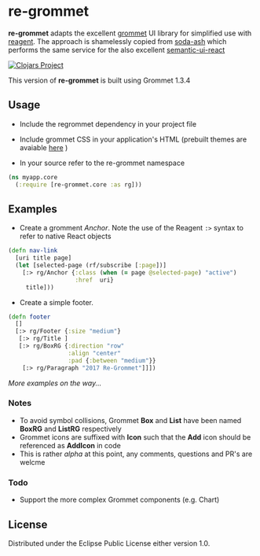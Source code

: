 # re-grommet

__re-grommet__ adapts the excellent [grommet](https://grommet.github.io) UI library for 
simplified use with [reagent](https://github.com/reagent-project/reagent).  The approach is shamelessly copied
 from [soda-ash](https://github.com/gadfly361/soda-ash) which performs the same service 
 for the also excellent [semantic-ui-react](http://react.semantic-ui.com/introduction)

[![Clojars Project](http://clojars.org/re-grommet/latest-version.svg)](http://clojars.org/re-grommet)

This version of __re-grommet__ is built using Grommet 1.3.4

## Usage

* Include the regrommet dependency in your project file

* Include grommet CSS in your application's HTML (prebuilt themes are avaiable [here](https://cdnjs.com/libraries/grommet/1.3.4) )

* In your source  refer to the re-grommet namespace
```clojure
(ns myapp.core
  (:require [re-grommet.core :as rg]))
```




## Examples

* Create a gromment _Anchor_.  Note the use of the Reagent `:>` syntax to refer to native React objects 
```clojure
(defn nav-link
  [uri title page]
  (let [selected-page (rf/subscribe [:page])]
    [:> rg/Anchor {:class (when (= page @selected-page) "active")
                   :href  uri}
     title]))
```


*  Create a simple footer.   
```clojure
(defn footer
  []
  [:> rg/Footer {:size "medium"}
   [:> rg/Title ]
   [:> rg/BoxRG {:direction "row"
                 :align "center"
                 :pad {:between "medium"}}
    [:> rg/Paragraph "2017 Re-Grommet"]]])
```

_More examples on the way..._

### Notes
* To avoid symbol collisions, Grommet __Box__ and __List__ have been named __BoxRG__ and __ListRG__ respectively
* Grommet icons are suffixed with __Icon__ such that the __Add__ icon should be referenced as __AddIcon__ in code
* This is  rather _alpha_ at this point, any comments, questions and PR's are welcme

### Todo
* Support the more complex Grommet components (e.g. Chart)

## License


Distributed under the Eclipse Public License either version 1.0.
